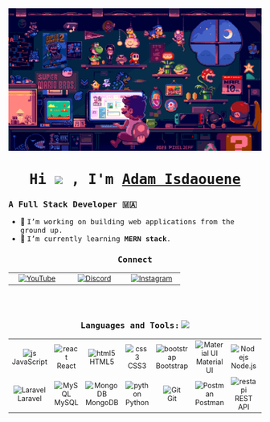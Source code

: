 <div align="center">
  <img src="./mario.gif" align="center" style="width: 1000px" />
</div>

###

<h1 align="center"><samp>Hi <img src="./assets/hello.gif"/> , I'm <a href="" target="_blank">Adam Isdaouene</a></samp></h1>

<h3><samp>A Full Stack Developer 🇲🇦</samp></h3>

- 🚀 <samp>I’m working on building web applications from the ground up.</samp>
- 📱 <samp>I’m currently learning **MERN stack**.</samp>

###

<h3 align="center"><samp>Connect</samp></h3>
<table align="center">
  <tr>
    <td align="center" width="100">
      <a href="[Your YouTube URL]" target="_blank">
        <img src="https://skillicons.dev/icons?i=youtube" alt="YouTube" width="65" height="65" />
      </a>
    </td>
    <td align="center" width="100">
      <a href="[Your Discord URL]" target="_blank">
        <img src="https://skillicons.dev/icons?i=discord" alt="Discord" width="65" height="65" />
      </a>
    </td>
    <td align="center" width="100">
      <a href="[Your Instagram URL]" target="_blank">
        <img src="https://skillicons.dev/icons?i=instagram" alt="Instagram" width="65" height="65" />
      </a>
    </td>
  </tr>
</table>
<br><br>
</div>

<h3 align="center"><samp>Languages and Tools:</samp> <img src="./assets/giphy.gif" width="23"> </h3>

<table align="center">
  <tr>
    <td align="center" width="100">
      <img src="https://techstack-generator.vercel.app/js-icon.svg" alt="js" width="65" height="65" />
      <br>JavaScript
    </td>
    <td align="center" width="100">
      <img src="https://techstack-generator.vercel.app/react-icon.svg" alt="react" width="65" height="65" />
      <br>React
    </td>
    <td align="center" width="100">
      <img src="https://camo.githubusercontent.com/49179b69f7956cc4b5e5e7987d011103b7e3ffc20c55ca4a43c8ff214c3b6796/68747470733a2f2f736b696c6c69636f6e732e6465762f69636f6e733f693d68746d6c" alt="html5" width="65" height="65" />
      <br>HTML5
    </td>
    <td align="center" width="100">
      <img src="https://camo.githubusercontent.com/a266b2536a9f4e1b8dc325ca89d9ce8e7f323c1e140f8b830a42f474a56e3b4c/68747470733a2f2f736b696c6c69636f6e732e6465762f69636f6e733f693d637373" alt="css3" width="65" height="65" />
      <br>CSS3
    </td>
    <td align="center" width="100">
      <img src="https://skillicons.dev/icons?i=bootstrap" width="65" height="65" alt="bootstrap" />
      <br>Bootstrap
    </td>
    <td align="center" width="100">
      <img src="https://skillicons.dev/icons?i=materialui" width="65" height="65" alt="Material UI" />
      <br>Material UI
    </td>
    <td align="center" width="100">
      <img src="https://skillicons.dev/icons?i=nodejs" width="65" height="65" alt="Nodejs" />
      <br>Node.js
    </td>
    <td align="center" width="100">
      <img src="https://skillicons.dev/icons?i=express" width="65" height="65" alt="Express.js" />
      <br>Express.js
    </td>
    <td align="center" width="100">
      <img src="https://skillicons.dev/icons?i=php" width="65" height="65" alt="PHP" />
      <br>PHP
    </td>
  </tr>
  <tr>
    <td align="center" width="100">
      <img src="https://skillicons.dev/icons?i=laravel" width="65" height="65" alt="Laravel" />
      <br>Laravel
    </td>
    <td align="center" width="100">
      <img src="https://skillicons.dev/icons?i=mysql" width="65" height="65" alt="MySQL" />
      <br>MySQL
    </td>
    <td align="center" width="100">
      <img src="https://skillicons.dev/icons?i=mongodb" width="65" height="65" alt="MongoDB" />
      <br>MongoDB
    </td>
    <td align="center" width="100">
      <img src="https://techstack-generator.vercel.app/python-icon.svg" alt="python" width="65" height="65" />
      <br>Python
    </td>
    <td align="center" width="100">
      <img src="https://skillicons.dev/icons?i=git" width="65" height="65" alt="Git" />
      <br>Git
    </td>
    <td align="center" width="100">
      <img src="https://skillicons.dev/icons?i=postman" width="65" height="65" alt="Postman" />
      <br>Postman
    </td>
    <td align="center" width="100">
      <img src="https://techstack-generator.vercel.app/restapi-icon.svg" alt="restapi" width="65" height="65" />
      <br>REST API
    </td>
    <td align="center" width="100">
      <img src="https://cdn.jsdelivr.net/gh/devicons/devicon/icons/son vegas/son vegas-original.svg" alt="sonyvegas" width="65" height="65" />
      <br>Sony Vegas
    </td>
  </tr>
</table>
